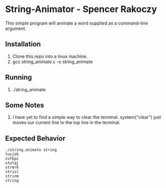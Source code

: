 # String-Animator - Spencer Rakoczy
This simple program will animate a word supplied as a command-line argument.

## Installation
1. Clone this repo into a linux machine.
2. gcc string_animate.c -o string_animate

## Running
1. ./string_animate <SOME WORD>

## Some Notes
1. I have yet to find a simple way to clear the terminal. system("clear") just moves our current line to the top line in the terminal. 

## Expected Behavior

	./string_animate string
	tusjoh
	svtkpi
	stulqj
	strmrk
	strisl
	strinm
	string



